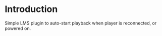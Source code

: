 Introduction
============

Simple LMS plugin to auto-start playback when player is reconnected, or powered
on.

